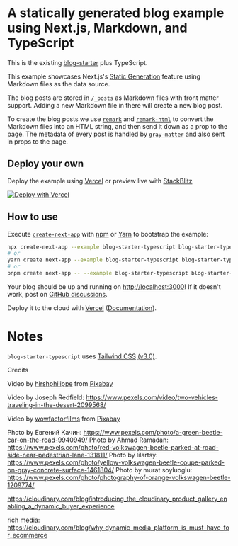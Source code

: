 # A statically generated blog example using Next.js, Markdown, and TypeScript

This is the existing [blog-starter](https://github.com/vercel/next.js/tree/canary/examples/blog-starter) plus TypeScript.

This example showcases Next.js's [Static Generation](https://nextjs.org/docs/basic-features/pages) feature using Markdown files as the data source.

The blog posts are stored in `/_posts` as Markdown files with front matter support. Adding a new Markdown file in there will create a new blog post.

To create the blog posts we use [`remark`](https://github.com/remarkjs/remark) and [`remark-html`](https://github.com/remarkjs/remark-html) to convert the Markdown files into an HTML string, and then send it down as a prop to the page. The metadata of every post is handled by [`gray-matter`](https://github.com/jonschlinkert/gray-matter) and also sent in props to the page.

## Deploy your own

Deploy the example using [Vercel](https://vercel.com?utm_source=github&utm_medium=readme&utm_campaign=next-example) or preview live with [StackBlitz](https://stackblitz.com/github/vercel/next.js/tree/canary/examples/blog-starter-typescript)

[![Deploy with Vercel](https://vercel.com/button)](https://vercel.com/new/git/external?repository-url=https://github.com/vercel/next.js/tree/canary/examples/blog-starter-typescript&project-name=blog-starter-typescript&repository-name=blog-starter-typescript)

## How to use

Execute [`create-next-app`](https://github.com/vercel/next.js/tree/canary/packages/create-next-app) with [npm](https://docs.npmjs.com/cli/init) or [Yarn](https://yarnpkg.com/lang/en/docs/cli/create/) to bootstrap the example:

```bash
npx create-next-app --example blog-starter-typescript blog-starter-typescript-app
# or
yarn create next-app --example blog-starter-typescript blog-starter-typescript-app
# or
pnpm create next-app -- --example blog-starter-typescript blog-starter-typescript-app
```

Your blog should be up and running on [http://localhost:3000](http://localhost:3000)! If it doesn't work, post on [GitHub discussions](https://github.com/vercel/next.js/discussions).

Deploy it to the cloud with [Vercel](https://vercel.com/new?utm_source=github&utm_medium=readme&utm_campaign=next-example) ([Documentation](https://nextjs.org/docs/deployment)).

# Notes

`blog-starter-typescript` uses [Tailwind CSS](https://tailwindcss.com) [(v3.0)](https://tailwindcss.com/blog/tailwindcss-v3).

Credits

Video by <a href="https://pixabay.com/users/hirshphilippe-3632036/?utm_source=link-attribution&amp;utm_medium=referral&amp;utm_campaign=image&amp;utm_content=31140">hirshphilippe</a> from <a href="https://pixabay.com/?utm_source=link-attribution&amp;utm_medium=referral&amp;utm_campaign=image&amp;utm_content=31140">Pixabay</a>

Video by Joseph  Redfield: https://www.pexels.com/video/two-vehicles-traveling-in-the-desert-2099568/

Video by <a href="https://pixabay.com/users/wowfactorfilms-13980848/?utm_source=link-attribution&amp;utm_medium=referral&amp;utm_campaign=image&amp;utm_content=28039">wowfactorfilms</a> from <a href="https://pixabay.com/?utm_source=link-attribution&amp;utm_medium=referral&amp;utm_campaign=image&amp;utm_content=28039">Pixabay</a>

Photo by Евгений Качин: https://www.pexels.com/photo/a-green-beetle-car-on-the-road-9940949/
Photo by Ahmad Ramadan: https://www.pexels.com/photo/red-volkswagen-beetle-parked-at-road-side-near-pedestrian-lane-131811/
Photo by lilartsy: https://www.pexels.com/photo/yellow-volkswagen-beetle-coupe-parked-on-gray-concrete-surface-1461804/
Photo by murat soyluoglu: https://www.pexels.com/photo/photography-of-orange-volkswagen-beetle-1209774/


https://cloudinary.com/blog/introducing_the_cloudinary_product_gallery_enabling_a_dynamic_buyer_experience

rich media: https://cloudinary.com/blog/why_dynamic_media_platform_is_must_have_for_ecommerce



